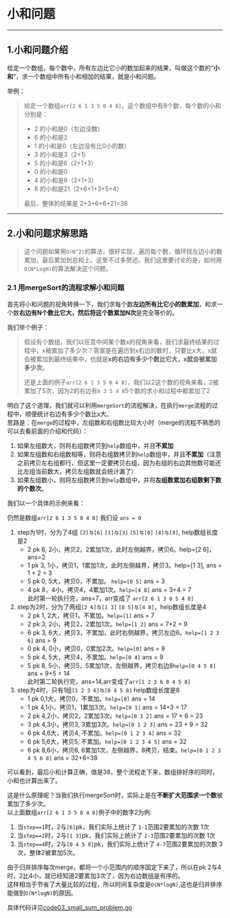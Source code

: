 # 小和问题

---
## 1.小和问题介绍
给定一个数组，每个数中，所有左边比它小的数加起来的结果，叫做这个数的“**小和**”，求一个数组中所有小和相加的结果，就是小和问题。

举例：
> 给定一个数组`arr[2 6 1 3 5 0 4 8]`，这个数组中有8个数，每个数的小和分别是：<br>
> - 2 的小和是0（左边没数） 
> - 6 的小和是2
> - 1 的小和是0（左边没有比0小的数）
> - 3 的小和是3（2+1）
> - 5 的小和是6（2+1+3）
> - 0 的小和是0
> - 4 的小和是6（2+1+3）
> - 8 的小和是21（2+6+1+3+5+4）
>
> 最后，整体的结果是 2+3+6+6+21=38

---
## 2.小和问题求解思路
> 这个问题如果用`O(N^2)`的算法，很好实现，遍历每个数，循环找左边小的数累加，最后累加到总和上。这里不过多赘述。我们这里要讨论的是，如何用`O(N*LogN)`的算法解决这个问题。

### 2.1 用mergeSort的流程求解小和问题
首先将小和问题的视角转换一下，我们求每个数**左边所有比它小的数累加**，和求一个数**右边有N个数比它大，然后将这个数累加N次**是完全等价的。

我们举个例子：
> 假设有个数组，我们以任意中间某个数x的视角来看，我们求最终结果的过程中，x被累加了多少次？答案是在遍历到x右边的数时，只要比x大，x就会被累加到最终结果中，也就是**x的右边有多少个数比它大，x就会被累加多少次**。
> 
> 还是上面的例子`arr[2 6 1 3 5 0 4 8]`，我们以2这个数的视角来看，2被累加了5次，因为2的右边有`6 3 5 4 8`5个数的求小和过程中都累加了2

明白了这个道理，我们就可以利用`mergeSort`的流程解决，在执行`merge`流程的过程中，顺便统计右边有多少个数比x大。<br>
思路是：在`merge`的过程中，左组数和右组数比较大小时（merge的流程不熟悉的可以去看前面的介绍和代码）：
1. 如果左组数大，则将右组数拷贝到`help`数组中，并且**不累加**
2. 如果左组数和右组数相等，则将右组数拷贝到`help`数组中，并且**不累加**（注意之前拷贝左右组都行，但这里一定要拷贝右组，因为右组的右边其他数可能还比左组当前数大，拷贝左组数就会统计漏了）
3. 如果左组数小，则将左组数拷贝到`help`数组中，并将**左组数累加右组数剩下数的个数次**。

我们以一个具体的示例来看：

仍然是数组`arr[2 6 1 3 5 0 4 8]` 我们设 `ans = 0`
1. step为1时，分为了4组 `[2]与[6]` `[1]与[3]` `[5]与[0]` `[4]与[8]`, help数组长度是2 
   - 2 pk 6, 2小，拷贝2，2累加1次，此时左侧越界，拷贝6。help=[2 6]，ans=2
   - 1 pk 3, 1小，拷贝1，1累加1次，此时左侧越界，拷贝3。help=[1 3], ans = 1 + 2 = 3
   - 5 pk 0, 5大，拷贝0，不累加。 `help=[0 5]` ans = 3
   - 4 pk 8，4小，拷贝4，4累加1次。`help=[4 8]` ans = 3+4 = 7<br>此时第一轮执行完，ans=7，arr变成了 `arr[2 6 1 3 0 5 4 8]`
2. step为2时，分为了两组`[2 6]与[1 3]` `[0 5]与[4 8]`，help数组长度是4
   - 2 pk 1, 2大，拷贝1，不累加。`help=[1]` ans = 7
   - 2 pk 3, 2小，拷贝2，2累加1次。`help=[1 2]` ans = 7+2 = 9
   - 6 pk 3, 6大，拷贝3，不累加，此时右侧越界，拷贝左边6。`help=[1 2 3 6]` ans = 9
   - 0 pk 4, 0小，拷贝0，0累加2次。`help=[0]` ans = 9
   - 5 pk 4, 5大，拷贝4，不累加。`help=[0 4]` ans = 9
   - 5 pk 8, 5小，拷贝5，5累加1次，左侧越界，拷贝右边8`help=[0 4 5 8]` ans = 9+5 = 14<br>此时第二轮执行完，ans=14,arr变成了`arr[1 2 3 6 0 4 5 8]`
3. step为4时，只有1组`[1 2 3 6]与[0 4 5 8]` help数组长度是8
   - 1 pk 0,1大，拷贝0，不累加。`help=[0]` ans = 14
   - 1 pk 4,1小，拷贝1，1累加3次。`help=[0 1]` ans = 14+3 = 17
   - 2 pk 4,2小，拷贝2，2累加3次。`help=[0 1 2]` ans = 17 + 6 = 23
   - 3 pk 4,3小，拷贝3, 3累加3次。`help=[0 1 2 3]` ans = 23 + 9 = 32
   - 6 pk 4,6大，拷贝4, 不累加。`help=[0 1 2 3 4]` ans = 32
   - 6 pk 5,6大，拷贝5, 不累加。`help=[0 1 2 3 4 5]` ans = 32
   - 6 pk 8,6小，拷贝6, 6累加1次，左侧越界，8拷贝，结束。`help=[0 1 2 3 4 5 6 8]` ans = 32+6=38

可以看到，最后小和计算正确，值是38，整个流程走下来，数组排好序的同时，小和也计算出来了。

这是什么原理呢？当我们执行mergeSort时，实际上是在**不断扩大范围求一个数**被累加了多少次。<br>
以上面数组`arr[2 6 1 3 5 0 4 8]`例子中的数字2为例:
1. 当`step==1`时，2与`[6]`pk，我们实际上统计了 `1-1`范围2要累加的次数 1次
2. 当`step==2`时，2与`[1 3]`pk，我们实际上统计了 `2-3`范围2要累加的次数 1次
3. 当`step==4`时，2与`[0 4 5 8]`pk，我们实际上统计了 `4-7`范围2要累加的次数 3次，整体2被累加5次。

由于归并排序每次merge，都将一个小范围内的顺序固定下来了，所以在pk 2与4 时，2比4小，就已经知道2要累加3次了，因为右边数组是有序的。<br>
这样相当于节省了大量比较的过程，所以时间复杂度是`O(N*logN)`,这也是归并排序能做到`O(N*logN)`的原因。

具体代码详见[code03_small_sum_problem.go](code03_small_sum_problem.go)
